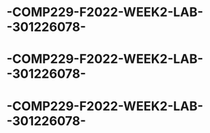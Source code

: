 # -COMP229-F2022-WEEK2-LAB--301226078-
# -COMP229-F2022-WEEK2-LAB--301226078-
# -COMP229-F2022-WEEK2-LAB--301226078-

